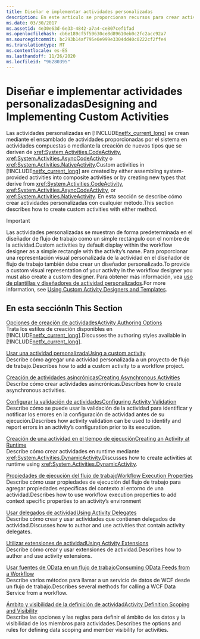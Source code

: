 ```yaml
---
title: Diseñar e implementar actividades personalizadas
description: En este artículo se proporcionan recursos para crear actividades personalizadas en Workflow Foundation mediante la creación de actividades compuestas o la creación de nuevos tipos de actividad.
ms.date: 03/30/2017
ms.assetid: 4e30e63d-6e33-4842-a7a4-ce807cef1fad
ms.openlocfilehash: cb6e189cf5f59630ce8d89610eb0c2fc2acc92a7
ms.sourcegitcommit: bc293b14af795e0e999e3304dd40c0222cf2ffe4
ms.translationtype: MT
ms.contentlocale: es-ES
ms.lasthandoff: 11/26/2020
ms.locfileid: "96280395"
---
```

# <a name="designing-and-implementing-custom-activities"></a><span data-ttu-id="88ac4-103">Diseñar e implementar actividades personalizadas</span><span class="sxs-lookup"><span data-stu-id="88ac4-103">Designing and Implementing Custom Activities</span></span>

<span data-ttu-id="88ac4-104">Las actividades personalizadas en [!INCLUDE[netfx_current_long](../../../includes/netfx-current-long-md.md)] se crean mediante el ensamblado de actividades proporcionadas por el sistema en actividades compuestas o mediante la creación de nuevos tipos que se deriven de <xref:System.Activities.CodeActivity>, <xref:System.Activities.AsyncCodeActivity> o <xref:System.Activities.NativeActivity>.</span><span class="sxs-lookup"><span data-stu-id="88ac4-104">Custom activities in [!INCLUDE[netfx_current_long](../../../includes/netfx-current-long-md.md)] are created by either assembling system-provided activities into composite activities or by creating new types that derive from <xref:System.Activities.CodeActivity>, <xref:System.Activities.AsyncCodeActivity>, or <xref:System.Activities.NativeActivity>.</span></span> <span data-ttu-id="88ac4-105">En esta sección se describe cómo crear actividades personalizadas con cualquier método.</span><span class="sxs-lookup"><span data-stu-id="88ac4-105">This section describes how to create custom activities with either method.</span></span>  
  
> [!IMPORTANT]
> <span data-ttu-id="88ac4-106">Las actividades personalizadas se muestran de forma predeterminada en el diseñador de flujo de trabajo como un simple rectángulo con el nombre de la actividad.</span><span class="sxs-lookup"><span data-stu-id="88ac4-106">Custom activities by default display within the workflow designer as a simple rectangle with the activity’s name.</span></span> <span data-ttu-id="88ac4-107">Para proporcionar una representación visual personalizada de la actividad en el diseñador de flujo de trabajo también debe crear un diseñador personalizado.</span><span class="sxs-lookup"><span data-stu-id="88ac4-107">To provide a custom visual representation of your activity in the workflow designer you must also create a custom designer.</span></span> <span data-ttu-id="88ac4-108">Para obtener más información, vea [uso de plantillas y diseñadores de actividad personalizados](using-custom-activity-designers-and-templates.md).</span><span class="sxs-lookup"><span data-stu-id="88ac4-108">For more information, see [Using Custom Activity Designers and Templates](using-custom-activity-designers-and-templates.md).</span></span>  
  
## <a name="in-this-section"></a><span data-ttu-id="88ac4-109">En esta sección</span><span class="sxs-lookup"><span data-stu-id="88ac4-109">In This Section</span></span>  

 [<span data-ttu-id="88ac4-110">Opciones de creación de actividades</span><span class="sxs-lookup"><span data-stu-id="88ac4-110">Activity Authoring Options</span></span>](activity-authoring-options-in-wf.md)  
 <span data-ttu-id="88ac4-111">Trata los estilos de creación disponibles en [!INCLUDE[netfx_current_long](../../../includes/netfx-current-long-md.md)].</span><span class="sxs-lookup"><span data-stu-id="88ac4-111">Discusses the authoring styles available in [!INCLUDE[netfx_current_long](../../../includes/netfx-current-long-md.md)].</span></span>  
  
 [<span data-ttu-id="88ac4-112">Usar una actividad personalizada</span><span class="sxs-lookup"><span data-stu-id="88ac4-112">Using a custom activity</span></span>](using-a-custom-activity.md)  
 <span data-ttu-id="88ac4-113">Describe cómo agregar una actividad personalizada a un proyecto de flujo de trabajo.</span><span class="sxs-lookup"><span data-stu-id="88ac4-113">Describes how to add a custom activity to a workflow project.</span></span>  
  
  [<span data-ttu-id="88ac4-114">Creación de actividades asincrónicas</span><span class="sxs-lookup"><span data-stu-id="88ac4-114">Creating Asynchronous Activities</span></span>](creating-asynchronous-activities-in-wf.md)  
 <span data-ttu-id="88ac4-115">Describe cómo crear actividades asincrónicas.</span><span class="sxs-lookup"><span data-stu-id="88ac4-115">Describes how to create asynchronous activities.</span></span>  
  
 [<span data-ttu-id="88ac4-116">Configurar la validación de actividades</span><span class="sxs-lookup"><span data-stu-id="88ac4-116">Configuring Activity Validation</span></span>](configuring-activity-validation.md)  
 <span data-ttu-id="88ac4-117">Describe cómo se puede usar la validación de la actividad para identificar y notificar los errores en la configuración de actividad antes de su ejecución.</span><span class="sxs-lookup"><span data-stu-id="88ac4-117">Describes how activity validation can be used to identify and report errors in an activity’s configuration prior to its execution.</span></span>  
  
 [<span data-ttu-id="88ac4-118">Creación de una actividad en el tiempo de ejecución</span><span class="sxs-lookup"><span data-stu-id="88ac4-118">Creating an Activity at Runtime</span></span>](creating-an-activity-at-runtime-with-dynamicactivity.md)  
 <span data-ttu-id="88ac4-119">Describe cómo crear actividades en runtime mediante <xref:System.Activities.DynamicActivity>.</span><span class="sxs-lookup"><span data-stu-id="88ac4-119">Discusses how to create activities at runtime using <xref:System.Activities.DynamicActivity>.</span></span>  
  
 [<span data-ttu-id="88ac4-120">Propiedades de ejecución del flujo de trabajo</span><span class="sxs-lookup"><span data-stu-id="88ac4-120">Workflow Execution Properties</span></span>](workflow-execution-properties.md)  
 <span data-ttu-id="88ac4-121">Describe cómo usar propiedades de ejecución del flujo de trabajo para agregar propiedades específicas del contexto al entorno de una actividad.</span><span class="sxs-lookup"><span data-stu-id="88ac4-121">Describes how to use workflow execution properties to add context specific properties to an activity’s environment</span></span>  
  
 [<span data-ttu-id="88ac4-122">Usar delegados de actividad</span><span class="sxs-lookup"><span data-stu-id="88ac4-122">Using Activity Delegates</span></span>](using-activity-delegates.md)  
 <span data-ttu-id="88ac4-123">Describe cómo crear y usar actividades que contienen delegados de actividad.</span><span class="sxs-lookup"><span data-stu-id="88ac4-123">Discusses how to author and use activities that contain activity delegates.</span></span>
  
 [<span data-ttu-id="88ac4-124">Utilizar extensiones de actividad</span><span class="sxs-lookup"><span data-stu-id="88ac4-124">Using Activity Extensions</span></span>](using-activity-extensions.md)  
 <span data-ttu-id="88ac4-125">Describe cómo crear y usar extensiones de actividad.</span><span class="sxs-lookup"><span data-stu-id="88ac4-125">Describes how to author and use activity extensions.</span></span>  
  
 [<span data-ttu-id="88ac4-126">Usar fuentes de OData en un flujo de trabajo</span><span class="sxs-lookup"><span data-stu-id="88ac4-126">Consuming OData Feeds from a Workflow</span></span>](consuming-odata-feeds-from-a-workflow.md)  
 <span data-ttu-id="88ac4-127">Describe varios métodos para llamar a un servicio de datos de WCF desde un flujo de trabajo.</span><span class="sxs-lookup"><span data-stu-id="88ac4-127">Describes several methods for calling a WCF Data Service from a workflow.</span></span>  
  
 [<span data-ttu-id="88ac4-128">Ámbito y visibilidad de la definición de actividad</span><span class="sxs-lookup"><span data-stu-id="88ac4-128">Activity Definition Scoping and Visibility</span></span>](activity-definition-scoping-and-visibility.md)  
 <span data-ttu-id="88ac4-129">Describe las opciones y las reglas para definir el ámbito de los datos y la visibilidad de los miembros para actividades.</span><span class="sxs-lookup"><span data-stu-id="88ac4-129">Describes the options and rules for defining data scoping and member visibility for activities.</span></span>
